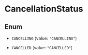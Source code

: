 

# CancellationStatus

## Enum


* `CANCELLING` (value: `"CANCELLING"`)

* `CANCELLED` (value: `"CANCELLED"`)



